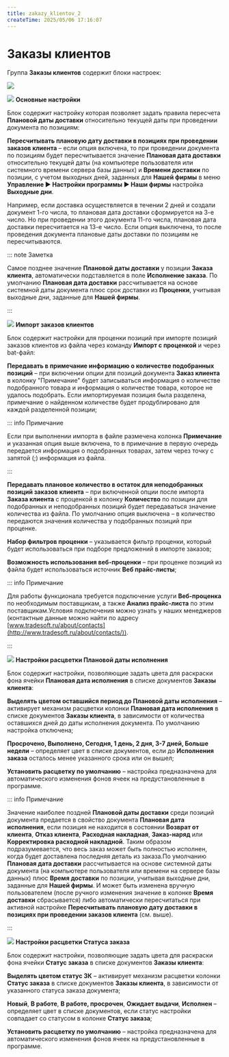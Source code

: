 ```yaml
---
title: zakazy_klientov_2
createTime: 2025/05/06 17:16:07
---
```

# Заказы клиентов
Группа **Заказы клиентов** содержит блоки настроек:

![](image306.png)

![](image006.png) **Основные настройки**

Блок содержит настройку которая позволяет задать правила пересчета **Плановой даты доставки** относительно текущей даты при проведении документа по позициям:

**Пересчитывать плановую дату доставки в позициях при проведении заказов клиента** – если опция включена, то при проведении документа по позициям будет пересчитывается значение **Плановая дата доставки** относительно текущей даты (на компьютере пользователя или системного времени сервера базы данных) и **Времени доставки** по позиции, с учетом выходных дней, заданных для **Нашей фирмы** в меню **Управление ► Настройки программы ► Наши фирмы** настройка **Выходные дни**.

Например, если доставка осуществляется в течении 2 дней и создали документ 1-го числа, то плановая дата доставки сформируется на 3-е число. Но при проведении этого документа 11-го числа, плановая дата доставки пересчитается на 13-е число. Если опция выключена, то после проведения документа плановые даты доставки по позициям не пересчитываются.

::: note Заметка

Самое позднее значение **Плановой даты доставки** у позиции **Заказа клиента**, автоматически подставляется в поле **Исполнение заказа**. По умолчанию **Плановая дата доставки** рассчитывается на основе системной даты документа плюс срок доставки из **Проценки**, учитывая выходные дни, заданные для **Нашей фирмы**.

:::

![](image008.png) **Импорт заказов клиентов**

Блок содержит настройки для проценки позиций при импорте позиций заказов клиентов из файла через команду **Импорт с проценкой** и через bat-файл:

**Передавать в примечание информацию о количестве подобранных позиций** – при включении опции для позиций документа **Заказ клиента** в колонку "Примечание" будет записываться информация о количестве подобранного товара и информация о количестве товара, которое не удалось подобрать. Если импортируемая позиция была разделена, примечание о найденном количестве будет продублировано для каждой разделенной позиции;

::: info Примечание

Если при выполнении импорта в файле размечена колонка **Примечание** и указанная опция выше включена, то в примечание в первую очередь передается информация о подобранных товарах, затем через точку с запятой (;) информация из файла.

:::

**Передавать плановое количество в остаток для неподобранных позиций заказов клиента** – при включенной опции после импорта **Заказа клиента** с проценкой в колонку **Количество** по позиции для подобранных и неподобранных позиций будет передаваться значение количества из файла. По умолчанию опция выключена – в количество передаются значения количества у подобранных позиций при проценке.

**Набор фильтров проценки** – указывается фильтр проценки, который будет использоваться при подборе предложений в импорте заказов;

**Возможность использования веб-проценки** – при проценке позиций из файла будет использоваться источник **Веб прайс-листы**;

::: info Примечание

Для работы функционала требуется подключение услуги **Веб-проценка** по необходимым поставщикам, а также **Анализ прайс-листа** по этим поставщикам.Условия подключения можно узнать у наших менеджеров (контактные данные можно найти по адресу [www.tradesoft.ru/about/contacts](http://www.tradesoft.ru/about/contacts/)).

:::

![](image009.png) **Настройки расцветки Плановой даты исполнения**

Блок содержит настройки, позволяющие задать цвета для раскраски фона ячейки **Плановая дата исполнения** в списке документов **Заказы клиента**:

**Выделять цветом оставшийся период до Плановой даты исполнения** – активирует механизм расцветки колонки **Плановая дата исполнения** в списке документов **Заказы клиента**, в зависимости от количества оставшихся дней до даты исполнения документа. По умолчанию настройка отключена;

**Просрочено, Выполнено, Сегодня, 1 день, 2 дня, 3-7 дней, Больше недели** – определяет цвет в списке документов, если до **Исполнения заказа** осталось менее указанного срока или он вышел;

**Установить расцветку по умолчанию** – настройка предназначена для автоматического изменения фонов ячеек на предустановленные в программе.

::: info Примечание

Значение наиболее поздней **Плановой даты доставки** среди позиций документа предается в свойство документа **Плановая дата исполнения**, если позиция не находится в состоянии **Возврат от клиента**, **Отказ клиента**, **Расходная накладная**, **Заказ-наряд** или **Корректировка расходной накладной**. Таким образом подразумевается, что весь заказ может быть полностью исполнен, когда будет доставлена последняя деталь из заказа.По умолчанию **Плановая дата доставки** рассчитывается на основе системной даты документа (на компьютере пользователя или времени на сервере базы данных) плюс **Время доставки** по позиции, учитывая выходные дни, заданные для **Нашей фирмы**. И может быть изменена вручную пользователем (после ручного изменения значение в колонке **Время доставки** сбрасывается) либо автоматически пересчитаться при активной настройке **Пересчитывать плановую дату доставки в позициях при проведении заказов клиента** (см. выше).

:::

![](image010.png) **Настройки расцветки Статуса заказа**

Блок содержит настройки, позволяющие задать цвета для раскраски фона ячейки **Статус заказа** в списке документов **Заказы клиента**:

**Выделять цветом статус ЗК** – активирует механизм расцветки колонки **Статус заказа** в списке документов **Заказы клиента**, в зависимости от указанного статуса заказа документа;

**Новый**, **В работе**, **В работе, просрочен**, **Ожидает выдачи**, **Исполнен** – определяет цвет в списке документов, если статус настройки совпадает со статусом в колонке **Статус заказа**;

**Установить расцветку по умолчанию** – настройка предназначена для автоматического изменения фонов ячеек на предустановленные в программе.



